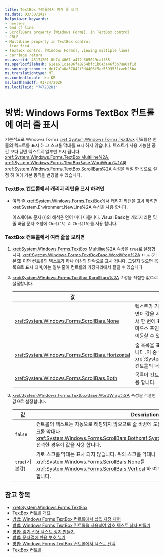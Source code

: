 ```yaml
---
title: TextBox 컨트롤에서 여러 줄 보기
ms.date: 03/30/2017
helpviewer_keywords:
- newline
- end of line
- ScrollBars property [Windows Forms], in TextBox control
- CRLF
- MultiLine property in TextBox control
- line-feed
- TextBox control [Windows Forms], viewing multiple lines
- carriage return
ms.assetid: 43173201-0b74-4067-a472-605029ca5f35
ms.openlocfilehash: 61ea671c1e86fa8254bfc1b043a46f3b7aa6af1d
ms.sourcegitcommit: de17a7a0a37042f0d4406f5ae5393531caeb25ba
ms.translationtype: MT
ms.contentlocale: ko-KR
ms.lasthandoff: 01/24/2020
ms.locfileid: "76728281"
---
```

# <a name="how-to-view-multiple-lines-in-the-windows-forms-textbox-control"></a>방법: Windows Forms TextBox 컨트롤에 여러 줄 표시
기본적으로 Windows Forms <xref:System.Windows.Forms.TextBox> 컨트롤은 한 줄의 텍스트를 표시 하 고 스크롤 막대를 표시 하지 않습니다. 텍스트가 사용 가능한 공간 보다 길면 텍스트의 일부만 표시 됩니다. <xref:System.Windows.Forms.TextBox.Multiline%2A>, <xref:System.Windows.Forms.TextBoxBase.WordWrap%2A>및 <xref:System.Windows.Forms.TextBox.ScrollBars%2A> 속성을 적절 한 값으로 설정 하 여이 기본 동작을 변경할 수 있습니다.  
  
### <a name="to-display-a-carriage-return-in-the-textbox-control"></a>TextBox 컨트롤에서 캐리지 리턴을 표시 하려면  
  
- 여러 줄 <xref:System.Windows.Forms.TextBox>에서 캐리지 리턴을 표시 하려면 <xref:System.Environment.NewLine%2A> 속성을 사용 합니다.  
  
     이스케이프 문자 (\\)의 해석은 언어 마다 다릅니다. Visual Basic는 캐리지 리턴 및 줄 바꿈 문자 조합에 `Chr$(13) & Chr$(10)`를 사용 합니다.  
  
### <a name="to-view-multiple-lines-in-the-textbox-control"></a>TextBox 컨트롤에서 여러 줄을 보려면  
  
1. <xref:System.Windows.Forms.TextBox.Multiline%2A> 속성을 `true`로 설정합니다. <xref:System.Windows.Forms.TextBoxBase.WordWrap%2A> `true` (기본값) 이면 컨트롤의 텍스트가 하나 이상의 단락으로 표시 됩니다. 그렇지 않으면 목록으로 표시 되며,이는 일부 줄이 컨트롤의 가장자리에서 잘릴 수 있습니다.  
  
2. <xref:System.Windows.Forms.TextBox.ScrollBars%2A> 속성을 적절한 값으로 설정합니다.  
  
    |값|Description|  
    |-----------|-----------------|  
    |<xref:System.Windows.Forms.ScrollBars.None>|텍스트가 거의 항상 컨트롤에 맞는 단락이 면이 값을 사용 합니다. 텍스트가 너무 길어서 한 번에 표시할 수 없는 경우 사용자는 마우스 포인터를 사용 하 여 컨트롤 내에서 이동할 수 있습니다.|  
    |<xref:System.Windows.Forms.ScrollBars.Horizontal>|줄 목록을 표시 하려는 경우이 값을 사용 합니다 .이 중 일부는 <xref:System.Windows.Forms.TextBox> 컨트롤의 너비 보다 길 수 있습니다.|  
    |<xref:System.Windows.Forms.ScrollBars.Both>|목록이 컨트롤의 높이 보다 길면이 값을 사용 합니다.|  
  
3. <xref:System.Windows.Forms.TextBoxBase.WordWrap%2A> 속성을 적절한 값으로 설정합니다.  
  
    |값|Description|  
    |-----------|-----------------|  
    |`false`|컨트롤의 텍스트는 자동으로 래핑되지 않으므로 줄 바꿈에 도달할 때까지 오른쪽으로 스크롤합니다. 위의 스크롤 막대나 <xref:System.Windows.Forms.ScrollBars.Both><xref:System.Windows.Forms.ScrollBars.Horizontal> 선택한 경우이 값을 사용 합니다.|  
    |`true`(기본값)|가로 스크롤 막대는 표시 되지 않습니다. 위의 스크롤 막대나 <xref:System.Windows.Forms.ScrollBars.None>를 <xref:System.Windows.Forms.ScrollBars.Vertical> 하 여 하나 이상의 단락을 표시 하는 경우이 값을 사용 합니다.|  
  
## <a name="see-also"></a>참고 항목

- <xref:System.Windows.Forms.TextBox>
- [TextBox 컨트롤 개요](textbox-control-overview-windows-forms.md)
- [방법: Windows Forms TextBox 컨트롤에서 삽입 지점 제어](how-to-control-the-insertion-point-in-a-windows-forms-textbox-control.md)
- [방법: Windows Forms TextBox 컨트롤을 사용하여 암호 텍스트 상자 만들기](how-to-create-a-password-text-box-with-the-windows-forms-textbox-control.md)
- [방법: 읽기 전용 텍스트 상자 만들기](how-to-create-a-read-only-text-box-windows-forms.md)
- [방법: 문자열에 인용 부호 넣기](how-to-put-quotation-marks-in-a-string-windows-forms.md)
- [방법: Windows Forms TextBox 컨트롤에서 텍스트 선택](how-to-select-text-in-the-windows-forms-textbox-control.md)
- [TextBox 컨트롤](textbox-control-windows-forms.md)
